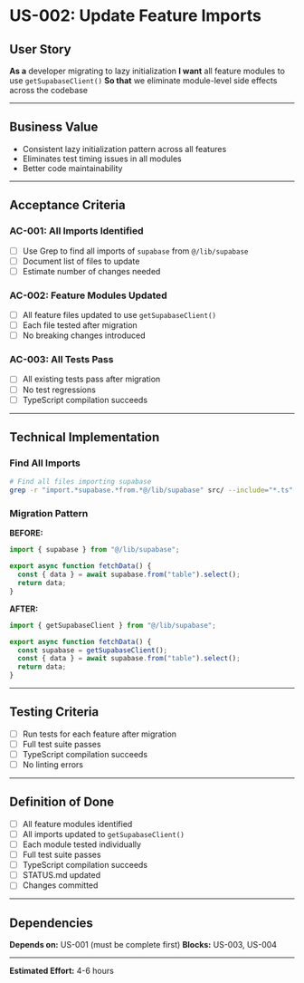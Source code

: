 # US-002: Update Feature Imports

## User Story

**As a** developer migrating to lazy initialization
**I want** all feature modules to use `getSupabaseClient()`
**So that** we eliminate module-level side effects across the codebase

---

## Business Value

- Consistent lazy initialization pattern across all features
- Eliminates test timing issues in all modules
- Better code maintainability

---

## Acceptance Criteria

### AC-001: All Imports Identified

- [ ] Use Grep to find all imports of `supabase` from `@/lib/supabase`
- [ ] Document list of files to update
- [ ] Estimate number of changes needed

### AC-002: Feature Modules Updated

- [ ] All feature files updated to use `getSupabaseClient()`
- [ ] Each file tested after migration
- [ ] No breaking changes introduced

### AC-003: All Tests Pass

- [ ] All existing tests pass after migration
- [ ] No test regressions
- [ ] TypeScript compilation succeeds

---

## Technical Implementation

### Find All Imports

```bash
# Find all files importing supabase
grep -r "import.*supabase.*from.*@/lib/supabase" src/ --include="*.ts" --include="*.tsx"
```

### Migration Pattern

**BEFORE:**

```typescript
import { supabase } from "@/lib/supabase";

export async function fetchData() {
  const { data } = await supabase.from("table").select();
  return data;
}
```

**AFTER:**

```typescript
import { getSupabaseClient } from "@/lib/supabase";

export async function fetchData() {
  const supabase = getSupabaseClient();
  const { data } = await supabase.from("table").select();
  return data;
}
```

---

## Testing Criteria

- [ ] Run tests for each feature after migration
- [ ] Full test suite passes
- [ ] TypeScript compilation succeeds
- [ ] No linting errors

---

## Definition of Done

- [ ] All feature modules identified
- [ ] All imports updated to `getSupabaseClient()`
- [ ] Each module tested individually
- [ ] Full test suite passes
- [ ] TypeScript compilation succeeds
- [ ] STATUS.md updated
- [ ] Changes committed

---

## Dependencies

**Depends on:** US-001 (must be complete first)
**Blocks:** US-003, US-004

---

**Estimated Effort:** 4-6 hours
